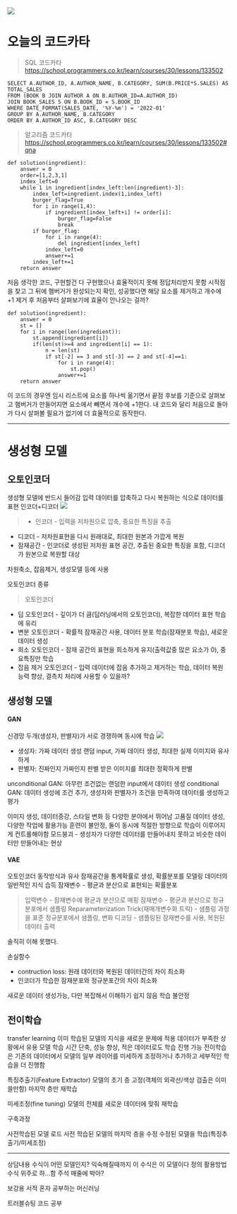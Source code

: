 ![](tilThumb.webp)
---
# 오늘의 코드카타
> SQL 코드카타
https://school.programmers.co.kr/learn/courses/30/lessons/133502
```
SELECT A.AUTHOR_ID, A.AUTHOR_NAME, B.CATEGORY, SUM(B.PRICE*S.SALES) AS TOTAL_SALES
FROM (BOOK B JOIN AUTHOR A ON B.AUTHOR_ID=A.AUTHOR_ID) 
JOIN BOOK_SALES S ON B.BOOK_ID = S.BOOK_ID
WHERE DATE_FORMAT(SALES_DATE, '%Y-%m') = '2022-01'
GROUP BY A.AUTHOR_NAME, B.CATEGORY
ORDER BY A.AUTHOR_ID ASC, B.CATEGORY DESC
```

>알고리즘 코드카타
https://school.programmers.co.kr/learn/courses/30/lessons/133502#qna
```
def solution(ingredient):
    answer = 0
    order=[1,2,3,1]
    index_left=0
    while 1 in ingredient[index_left:len(ingredient)-3]:
        index_left=ingredient.index(1,index_left)
        burger_flag=True
        for i in range(1,4):
            if ingredient[index_left+i] != order[i]:
                burger_flag=False
                break
        if burger_flag:
            for i in range(4):
                del ingredient[index_left]
            index_left=0
            answer+=1
        index_left+=1
    return answer
```
처음 생각한 코드, 구현할건 다 구현했으나 효율적이지 못해 정답처리받지 못함
시작점을 찾고 그 뒤에 햄버거가 완성되는지 확인, 성공했다면 해당 요소를 제거하고 개수에 +1
제거 후 처음부터 살펴보기에 효율이 안나오는 걸까?
```
def solution(ingredient):
    answer = 0
    st = [] 
    for i in range(len(ingredient)):
        st.append(ingredient[i])
        if(len(st)>=4 and ingredient[i] == 1):  
            n = len(st)
            if st[-2] == 3 and st[-3] == 2 and st[-4]==1: 
                for i in range(4):
                    st.pop()
                answer+=1
    return answer
```
이 코드의 경우엔 임시 리스트에 요소를 하나씩 옮기면서 끝점 후보를 기준으로 살펴보고 햄버거가 만들어지면 요소에서 빼면서 개수에 +1한다. 
내 코드와 달리 처음으로 돌아가 다시 살펴볼 필요가 없기에 더 효율적으로 동작한다. 

---

# 생성형 모델
## 오토인코더
생성형 모델에 반드시 들어감
입력 데이터를 압축하고 다시 복원하는 식으로 데이터를 표현
인코더+디코더
![](https://velog.velcdn.com/images/yw_j/post/8491fdea-0147-435b-903e-993326235212/image.png)
> - 인코더 - 입력을 저차원으로 압축, 중요한 특징을 추출
- 디코더 - 저차원표현을 다시 원래대로, 최대한 원본과 가깝게 복원
- 잠재공간 - 인코더로 생성된 저차원 표현 공간, 추출된 중요한 특징을 포함, 디코더가 원본으로 복원할 대상

차원축소, 잡음제거, 생성모델 등에 사용

오토인코더 종류
>오토인코더 
- 딥 오토인코더 - 깊이가 더 큼(딥러닝에서의 오토인코더), 복잡한 데이터 표현 학습에 유리 
- 변분 오토인코더 - 확률적 잠재공간 사용, 데이터 분포 학습(잠재분포 학습), 새로운 데이터 생성
- 희소 오토인코더 - 잠재 공간의 표현을 희소하게 유지(출력값중 많은 요소가 0), 중요특징만 학습
- 잡음 제거 오토인코더 - 입력 데이터에 잡음 추가하고 제거하는 학습, 데이터 복원 능력 향상, 결측치 처리에 사용할 수 있을까? 

## 생성형 모델
#### GAN
신경망 두개(생성자, 판별자)가 서로 경쟁하며 동시에 학습
![](https://velog.velcdn.com/images/yw_j/post/1860f2c1-51df-41d2-a01a-54ebc175baff/image.png)
- 생성자: 가짜 데이터 생성
랜덤 input, 가짜 데이터 생성, 최대한 실제 이미지와 유사하게
- 판별자: 진짜인지 가짜인지 판별
받은 이미지를 최대한 정확하게 판별

unconditional GAN: 아무런 조건없는 랜덤한 input에서 데이터 생성
conditional GAN: 데이터 생성에 조건 추가, 생성자와 판별자가 조건을 만족하여 데이터를 생성하고 평가

이미지 생성, 데이터증강, 스타일 변화 등 다양한 분야에서 뛰어남
고품질 데이터 생성, 다양한 작업에 활용가능
훈련이 불안정, 둘이 동시에 적절한 방향으로 학습이 이루어지게 컨트롤해야함
모드붕괴 - 생성자가 다양한 데이터를 만들어내지 못하고 비슷한 데이터만 만들어내는 현상

#### VAE
오토인코더 동작방식과 유사
잠재공간을 통계확률로 생성, 확률분포를 모델링
데이터의 일반적인 지식 습득
잠재변수 - 평균과 분산으로 표현되는 확률분포

> 입력변수 - 잠재변수에 평균과 분산으로 매핑
잠재변수 - 평균과 분산으로 정규분포에서 샘플링
Reparameterization Trick(재매개변수화 트릭) - 샘플링 과정을 표준 정규분포에서 샘플링, 변화
디코딩 - 샘플링된 잠재변수를 사용, 복원된 데이터 출력

솔직히 이해 못했다. 

손실함수
- contruction loss: 원래 데이터와 복원된 데이터간의 차이 최소화
- 인코더가 학습한 잠재분포와 정규분포간의 차이 최소화

새로운 데이터 생성가능, 다만 복잡해서 이해하기 쉽지 않음
학습 불안정

## 전이학습
transfer learning
이미 학습된 모델의 지식을 새로운 문제에 적용
데이터가 부족한 상황에서 유용
모델 학습 시간 단축, 성능 향상, 적은 데이터로도 학습 진행 가능
전이학습은 기존의 데이터에서 모델의 일부 레이어를 미세하게 조정하거나 추가하고 세부적인 학습을 더 진행함

특징추출기(Feature Extractor)
모델의 초기 층 고정(객체의 외곽선/색상 검출은 이미 쓸만함)
마지막 층만 재학습

미세조정(fine tuning)
모델의 전체를 새로운 데이터에 맞춰 재학습

구축과정
> 
사전학습된 모델 로드
사전 학습된 모델의 마지막 층을 수정
수정된 모델을 학습(특징추출기/미세조정)

---
상담내용
수식이 어떤 모델인지?
익숙해질때까지 이 수식은 이 모델이다
정의 활용방법 수식 위주로
하...함 주석 매줄에 박아?

보강용 서적
혼자 공부하는 머신러닝

트러블슈팅 코드 공부

